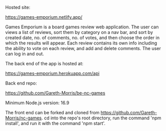 Hosted site:

https://games-emporium.netlify.app/

Games Emporium is a board games review web application. The user can views a list of reviews, sort them by category on a nav bar, and sort by created date, no. of comments, no. of votes, and then choose the order in which the results will appear. Each review contains its own info including the ability to vote on each review, and add and delete comments. The user can log in and out.

The back end of the app is hosted at:

https://games-emporium.herokuapp.com/api

Back end repo:

https://github.com/Gareth-Morris/be-nc-games

Minimum Node.js version: 16.9

The front end can be forked and cloned from https://github.com/Gareth-Morris/nc-games.
cd into the repo's root directory, run the command 'npm install', and run it with the command 'npm start'.
